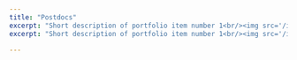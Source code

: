 ```yaml
---
title: "Postdocs"
excerpt: "Short description of portfolio item number 1<br/><img src='/images/500x300.png'>"
excerpt: "Short description of portfolio item number 1<br/><img src='/images/500x300.png'>"

---
```

